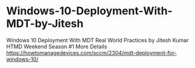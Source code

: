 # Windows-10-Deployment-With-MDT-by-Jitesh
Windows 10 Deployment With MDT Real World Practices by Jitesh Kumar HTMD Weekend Season #1
More Details https://howtomanagedevices.com/sccm/2304/mdt-deployment-for-windows-10/
